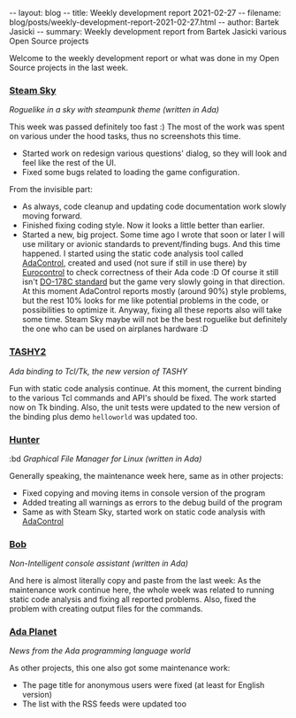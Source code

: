 -- layout: blog
-- title: Weekly development report 2021-02-27
-- filename: blog/posts/weekly-development-report-2021-02-27.html
-- author: Bartek Jasicki
-- summary: Weekly development report from Bartek Jasicki various Open Source projects

Welcome to the weekly development report or what was done in my Open Source
projects in the last week.

### [Steam Sky](https://www.laeran.pl/repositories/steamsky)

*Roguelike in a sky with steampunk theme (written in Ada)*

This week was passed definitely too fast :) The most of the work was spent on
various under the hood tasks, thus no screenshots this time.

* Started work on redesign various questions' dialog, so they will look and
  feel like the rest of the UI.
* Fixed some bugs related to loading the game configuration.

From the invisible part:

* As always, code cleanup and updating code documentation work slowly moving
  forward.
* Finished fixing coding style. Now it looks a little better than earlier.
* Started a new, big project. Some time ago I wrote that soon or later I will
  use military or avionic standards to prevent/finding bugs. And this time
  happened. I started using the static code analysis tool called [AdaControl](https://www.adalog.fr/en/adacontrol.html),
  created and used (not sure if still in use there) by [Eurocontrol](https://en.wikipedia.org/wiki/Eurocontrol)
  to check correctness of their Ada code :D Of course it still isn't [DO-178C standard](https://en.wikipedia.org/wiki/DO-178C)
  but the game very slowly going in that direction. At this moment AdaControl
  reports mostly (around 90%) style problems, but the rest 10% looks for me
  like potential problems in the code, or possibilities to optimize it.
  Anyway, fixing all these reports also will take some time. Steam Sky maybe
  will not be the best roguelike but definitely the one who can be used on
  airplanes hardware :D

### [TASHY2](https://www.laeran.pl/repositories/tashy2)

*Ada binding to Tcl/Tk, the new version of TASHY*

Fun with static code analysis continue. At this moment, the current binding to
the various Tcl commands and API's should be fixed. The work started now on Tk
binding. Also, the unit tests were updated to the new version of the binding
plus demo `helloworld` was updated too.

### [Hunter](https://www.laeran.pl/repositories/hunter)
:bd
*Graphical File Manager for Linux (written in Ada)*

Generally speaking, the maintenance week here, same as in other projects:

* Fixed copying and moving items in console version of the program
* Added treating all warnings as errors to the debug build of the program
* Same as with Steam Sky, started work on static code analysis with
  [AdaControl](https://www.adalog.fr/en/adacontrol.html)

### [Bob](https://www.laeran.pl/repositories/bob)

*Non-Intelligent console assistant (written in Ada)*

And here is almost literally copy and paste from the last week:
As the maintenance work continue here, the whole week was related to running
static code analysis and fixing all reported problems. Also, fixed the problem
with creating output files for the commands.

### [Ada Planet](https://www.laeran.pl/repositories/adaplanet)

*News from the Ada programming language world*

As other projects, this one also got some maintenance work:
* The page title for anonymous users were fixed (at least for English version)
* The list with the RSS feeds were updated too
